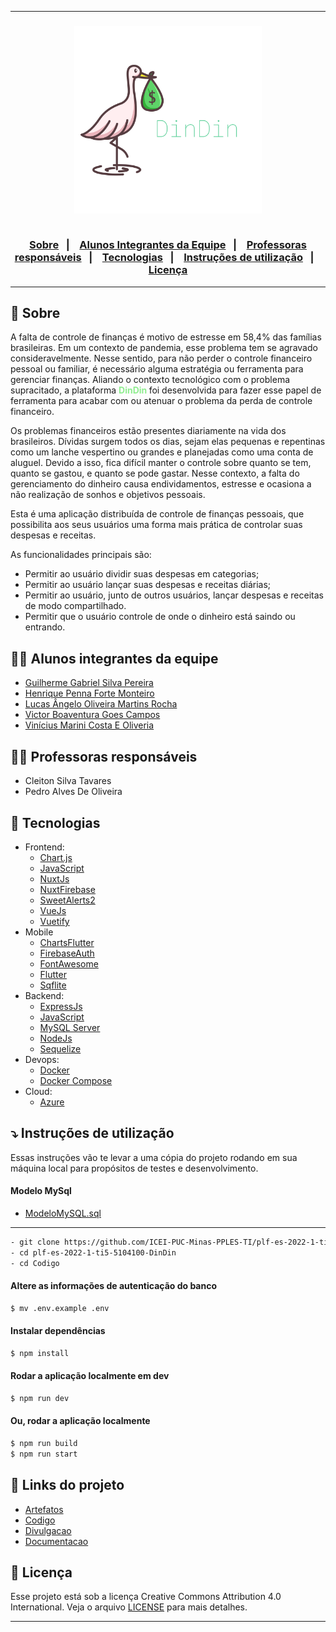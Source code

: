 <hr>

<h3 align="center">
    <img width="300px" src="./Artefatos/Imagens/logo.svg">
    <br><br>
    <p align="center">
      <a href="#-sobre">Sobre</a>&nbsp;&nbsp;&nbsp;|&nbsp;&nbsp;&nbsp;
      <a href="#-alunos-integrantes-da-equipe">Alunos Integrantes da Equipe</a>&nbsp;&nbsp;&nbsp;|&nbsp;&nbsp;&nbsp;
      <a href="#-professoras-responsáveis">Professoras responsáveis</a>&nbsp;&nbsp;&nbsp;|&nbsp;&nbsp;&nbsp;
      <a href="#-tecnologias">Tecnologias</a>&nbsp;&nbsp;&nbsp;|&nbsp;&nbsp;&nbsp;
      <a href="#-instruções-de-utilização">Instruções de utilização</a>&nbsp;&nbsp;&nbsp;|&nbsp;&nbsp;&nbsp;
      <a href="#-licença">Licença</a>
  </p>
</h3>

<hr>

## 🔖 Sobre

A falta de controle de finanças é motivo de estresse em 58,4% das famílias brasileiras. Em um contexto de pandemia, esse problema tem se agravado consideravelmente. Nesse sentido, para não perder o controle financeiro pessoal ou familiar, é necessário alguma estratégia ou ferramenta para gerenciar finanças. Aliando o contexto tecnológico com o problema supracitado, a plataforma <strong style="color: lightgreen"> DinDin </strong> foi desenvolvida para fazer esse papel de ferramenta para acabar com ou atenuar o problema da perda de controle financeiro.

Os problemas financeiros estão presentes diariamente na vida dos brasileiros. Dívidas surgem todos os dias, sejam elas pequenas e repentinas como um lanche vespertino ou grandes e planejadas como uma conta de aluguel. Devido a isso, fica difícil manter o controle sobre quanto se tem, quanto se gastou, e quanto se pode gastar. Nesse contexto, a falta do gerenciamento do dinheiro causa endividamentos, estresse e ocasiona a não realização de sonhos e objetivos pessoais.

Esta é uma aplicação distribuída de controle de finanças pessoais, que possibilita aos seus usuários uma forma mais prática de controlar suas despesas e receitas.

As funcionalidades principais são:
- Permitir ao usuário dividir suas despesas em categorias;
- Permitir ao usuário lançar suas despesas e receitas diárias;
- Permitir ao usuário, junto de outros usuários, lançar despesas e receitas de modo compartilhado.
- Permitir que o usuário controle de onde o dinheiro está saindo ou entrando.


## 👨‍💻 Alunos integrantes da equipe

* [Guilherme Gabriel Silva Pereira](https://github.com/guizombas)
* [Henrique Penna Forte Monteiro](https://github.com/Henrikkee)
* [Lucas Ângelo Oliveira Martins Rocha](https://lucasangelo.com)
* [Victor Boaventura Goes Campos](https://github.com/777-victor)
* [Vinícius Marini Costa E Oliveria](https://github.com/marinisz)

## 👩‍🏫 Professoras responsáveis

* Cleiton Silva Tavares
* Pedro Alves De Oliveira

## 🚀 Tecnologias

- Frontend:
  - [Chart.js](https://www.chartjs.org/)
  - [JavaScript](https://www.javascript.com/)
  - [NuxtJs](https://nuxtjs.org/)
  - [NuxtFirebase](https://firebase.nuxtjs.org/service-options/auth/)
  - [SweetAlerts2](https://sweetalert2.github.io/)
  - [VueJs](https://vuejs.org/)
  - [Vuetify](https://vuetifyjs.com/en/)
- Mobile
  - [ChartsFlutter ](https://pub.dev/packages/charts_flutter)
  - [FirebaseAuth](https://pub.dev/packages/firebase_auth)
  - [FontAwesome](https://fontawesome.com/)
  - [Flutter](https://flutter.dev/)
  - [Sqflite](https://pub.dev/packages/sqflite)
- Backend:
  - [ExpressJs](https://expressjs.com/)
  - [JavaScript](https://www.javascript.com/)
  - [MySQL Server](https://www.mysql.com/)
  - [NodeJs](https://nodejs.org/)
  - [Sequelize](https://sequelize.org/)
- Devops:
  - [Docker](https://www.docker.com/)
  - [Docker Compose](https://docs.docker.com/compose/)
- Cloud:
  - [Azure](https://azure.microsoft.com/) 

## ⤵ Instruções de utilização

Essas instruções vão te levar a uma cópia do projeto rodando em sua máquina local para propósitos de testes e desenvolvimento.

#### Modelo MySql
- [ModeloMySQL.sql](./Artefatos/BancoDeDados/model.mwb)

---

```bash
- git clone https://github.com/ICEI-PUC-Minas-PPLES-TI/plf-es-2022-1-ti5-5104100-DinDin
- cd plf-es-2022-1-ti5-5104100-DinDin
- cd Codigo
```
#### Altere as informações de autenticação do banco
``` bash
$ mv .env.example .env
```
#### Instalar dependências
``` bash
$ npm install
```

#### Rodar a aplicação localmente em dev
``` bash
$ npm run dev
```
#### Ou, rodar a aplicação localmente
``` bash
$ npm run build
$ npm run start
```

## 🔗 Links do projeto

- [Artefatos](Artefatos)
- [Codigo](Codigo)
- [Divulgacao](Divulgacao)
- [Documentacao](Documentacao)

## 📝 Licença

Esse projeto está sob a licença Creative Commons Attribution 4.0 International. Veja o arquivo [LICENSE](LICENSE) para mais detalhes.

---
